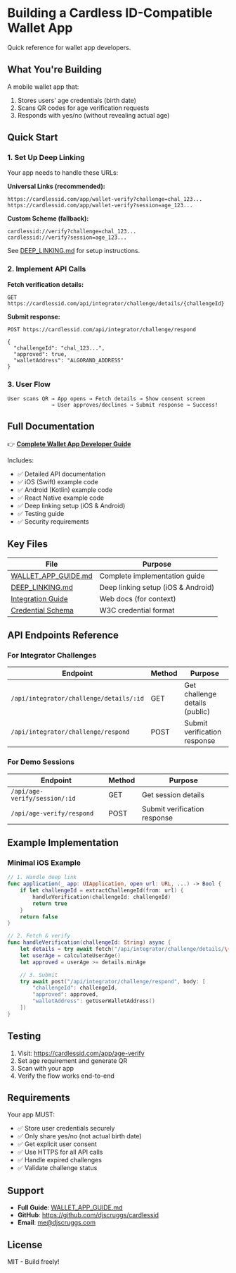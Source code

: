 # Building a Cardless ID-Compatible Wallet App

Quick reference for wallet app developers.

## What You're Building

A mobile wallet app that:

1. Stores users' age credentials (birth date)
2. Scans QR codes for age verification requests
3. Responds with yes/no (without revealing actual age)

## Quick Start

### 1. Set Up Deep Linking

Your app needs to handle these URLs:

**Universal Links (recommended):**

```
https://cardlessid.com/app/wallet-verify?challenge=chal_123...
https://cardlessid.com/app/wallet-verify?session=age_123...
```

**Custom Scheme (fallback):**

```
cardlessid://verify?challenge=chal_123...
cardlessid://verify?session=age_123...
```

See [DEEP_LINKING.md](../DEEP_LINKING.md) for setup instructions.

### 2. Implement API Calls

**Fetch verification details:**

```http
GET https://cardlessid.com/api/integrator/challenge/details/{challengeId}
```

**Submit response:**

```http
POST https://cardlessid.com/api/integrator/challenge/respond

{
  "challengeId": "chal_123...",
  "approved": true,
  "walletAddress": "ALGORAND_ADDRESS"
}
```

### 3. User Flow

```
User scans QR → App opens → Fetch details → Show consent screen
              → User approves/declines → Submit response → Success!
```

## Full Documentation

👉 **[Complete Wallet App Developer Guide](../WALLET_APP_GUIDE.md)**

Includes:

- ✅ Detailed API documentation
- ✅ iOS (Swift) example code
- ✅ Android (Kotlin) example code
- ✅ React Native example code
- ✅ Deep linking setup (iOS & Android)
- ✅ Testing guide
- ✅ Security requirements

## Key Files

| File                                                               | Purpose                            |
| ------------------------------------------------------------------ | ---------------------------------- |
| [WALLET_APP_GUIDE.md](../WALLET_APP_GUIDE.md)                      | Complete implementation guide      |
| [DEEP_LINKING.md](../DEEP_LINKING.md)                              | Deep linking setup (iOS & Android) |
| [Integration Guide](https://cardlessid.com/docs/integration-guide) | Web docs (for context)             |
| [Credential Schema](https://cardlessid.com/docs/credential-schema) | W3C credential format              |

## API Endpoints Reference

### For Integrator Challenges

| Endpoint                                | Method | Purpose                        |
| --------------------------------------- | ------ | ------------------------------ |
| `/api/integrator/challenge/details/:id` | GET    | Get challenge details (public) |
| `/api/integrator/challenge/respond`     | POST   | Submit verification response   |

### For Demo Sessions

| Endpoint                      | Method | Purpose                      |
| ----------------------------- | ------ | ---------------------------- |
| `/api/age-verify/session/:id` | GET    | Get session details          |
| `/api/age-verify/respond`     | POST   | Submit verification response |

## Example Implementation

### Minimal iOS Example

```swift
// 1. Handle deep link
func application(_ app: UIApplication, open url: URL, ...) -> Bool {
    if let challengeId = extractChallengeId(from: url) {
        handleVerification(challengeId: challengeId)
        return true
    }
    return false
}

// 2. Fetch & verify
func handleVerification(challengeId: String) async {
    let details = try await fetch("/api/integrator/challenge/details/\(challengeId)")
    let userAge = calculateUserAge()
    let approved = userAge >= details.minAge

    // 3. Submit
    try await post("/api/integrator/challenge/respond", body: [
        "challengeId": challengeId,
        "approved": approved,
        "walletAddress": getUserWalletAddress()
    ])
}
```

## Testing

1. Visit: https://cardlessid.com/app/age-verify
2. Set age requirement and generate QR
3. Scan with your app
4. Verify the flow works end-to-end

## Requirements

Your app MUST:

- ✅ Store user credentials securely
- ✅ Only share yes/no (not actual birth date)
- ✅ Get explicit user consent
- ✅ Use HTTPS for all API calls
- ✅ Handle expired challenges
- ✅ Validate challenge status

## Support

- **Full Guide**: [WALLET_APP_GUIDE.md](../WALLET_APP_GUIDE.md)
- **GitHub**: https://github.com/djscruggs/cardlessid
- **Email**: me@djscruggs.com

## License

MIT - Build freely!

